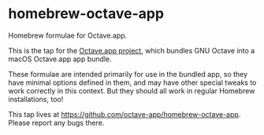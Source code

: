 # homebrew-octave-app

Homebrew formulae for Octave.app.

This is the tap for the [Octave.app project](https://github.com/octave-app), which bundles GNU Octave into a macOS Octave.app app bundle.

These formulae are intended primarily for use in the bundled app, so they have minimal options defined in them, and may have other special tweaks to work correctly in this context. But they should all work in regular Homebrew installations, too!

This tap lives at <https://github.com/octave-app/homebrew-octave-app>. Please report any bugs there.
